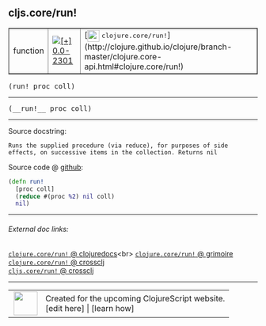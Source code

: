 ## cljs.core/run!



 <table border="1">
<tr>
<td>function</td>
<td><a href="https://github.com/cljsinfo/cljs-api-docs/tree/0.0-2301"><img valign="middle" alt="[+] 0.0-2301" title="Added in 0.0-2301" src="https://img.shields.io/badge/+-0.0--2301-lightgrey.svg"></a> </td>
<td>
[<img height="24px" valign="middle" src="http://i.imgur.com/1GjPKvB.png"> <samp>clojure.core/run!</samp>](http://clojure.github.io/clojure/branch-master/clojure.core-api.html#clojure.core/run!)
</td>
</tr>
</table>

<samp>(run! proc coll)</samp><br>

---

 <samp>
(__run!__ proc coll)<br>
</samp>

---





Source docstring:

```
Runs the supplied procedure (via reduce), for purposes of side
effects, on successive items in the collection. Returns nil
```


Source code @ [github]():

```clj
(defn run!
  [proc coll]
  (reduce #(proc %2) nil coll)
  nil)
```

<!--
Repo - tag - source tree - lines:

 <pre>

</pre>

-->

---



###### External doc links:

[`clojure.core/run!` @ clojuredocs](http://clojuredocs.org/clojure.core/run!)<br>
[`clojure.core/run!` @ grimoire](http://conj.io/store/v1/org.clojure/clojure/1.7.0-beta3/clj/clojure.core/run%21/)<br>
[`clojure.core/run!` @ crossclj](http://crossclj.info/fun/clojure.core/run%21.html)<br>
[`cljs.core/run!` @ crossclj](http://crossclj.info/fun/cljs.core.cljs/run%21.html)<br>

---

 <table>
<tr><td>
<img valign="middle" align="right" width="48px" src="http://i.imgur.com/Hi20huC.png">
</td><td>
Created for the upcoming ClojureScript website.<br>
[edit here] | [learn how]
</td></tr></table>

[edit here]:https://github.com/cljsinfo/cljs-api-docs/blob/master/cljsdoc/cljs.core/runBANG.cljsdoc
[learn how]:https://github.com/cljsinfo/cljs-api-docs/wiki/cljsdoc-files

<!--

This information was too distracting to show to readers, but I'll leave it
commented here since it is helpful to:

- pretty-print the data used to generate this document
- and show how to retrieve that data



The API data for this symbol:

```clj
{:ns "cljs.core",
 :name "run!",
 :signature ["[proc coll]"],
 :name-encode "runBANG",
 :history [["+" "0.0-2301"]],
 :type "function",
 :clj-equiv {:full-name "clojure.core/run!",
             :url "http://clojure.github.io/clojure/branch-master/clojure.core-api.html#clojure.core/run!"},
 :full-name-encode "cljs.core/runBANG",
 :source {:code "(defn run!\n  [proc coll]\n  (reduce #(proc %2) nil coll)\n  nil)",
          :title "Source code",
          :repo "clojurescript",
          :tag "r1.9.36",
          :filename "src/main/cljs/cljs/core.cljs",
          :lines [9547 9552],
          :url "https://github.com/clojure/clojurescript/blob/r1.9.36/src/main/cljs/cljs/core.cljs#L9547-L9552"},
 :usage ["(run! proc coll)"],
 :full-name "cljs.core/run!",
 :docstring "Runs the supplied procedure (via reduce), for purposes of side\neffects, on successive items in the collection. Returns nil",
 :cljsdoc-url "https://github.com/cljsinfo/cljs-api-docs/blob/master/cljsdoc/cljs.core/runBANG.cljsdoc"}

```

Retrieve the API data for this symbol:

```clj
;; from Clojure REPL
(require '[clojure.edn :as edn])
(-> (slurp "https://raw.githubusercontent.com/cljsinfo/cljs-api-docs/catalog/cljs-api.edn")
    (edn/read-string)
    (get-in [:symbols "cljs.core/run!"]))
```

-->
